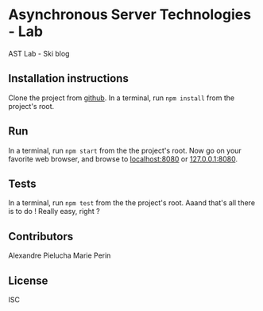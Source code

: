 # Asynchronous Server Technologies - Lab

AST Lab - Ski blog

## Installation instructions

Clone the project from [github](https://github.com/Riemannn/ast_lab).
In a terminal, run `npm install` from the project's root.

## Run

In a terminal, run `npm start` from the the project's root.
Now go on your favorite web browser, and browse to [localhost:8080](localhost:8080) or [127.0.0.1:8080](127.0.0.1:8080).

## Tests

In a terminal, run `npm test` from the the project's root.
Aaand that's all there is to do ! Really easy, right ?

## Contributors

Alexandre Pielucha
Marie Perin

## License

ISC
